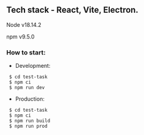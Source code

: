 ## Tech stack - React, Vite, Electron.

Node v18.14.2

npm v9.5.0

### How to start:

- Development:

```
 $ cd test-task
 $ npm ci
 $ npm run dev
```

- Production:

```
 $ cd test-task
 $ npm ci
 $ npm run build
 $ npm run prod
```